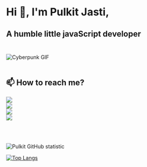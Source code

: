 # Hi 👋, I'm Pulkit Jasti,

## A humble little javaScript developer<br><br>

<img alt="Cyberpunk GIF" src="https://camo.githubusercontent.com/bbbe8f3c3c04935f1b491bd463f783c88b991fbc/68747470733a2f2f6d656469612e67697068792e636f6d2f6d656469612f53724832646c4d6d4c7432716f78424e73542f67697068792e676966" />
<br><br>

## 📫 How to reach me?
<p align="left">
<a href="http://twitter.com/JastiPulkit">
<img src="https://img.shields.io/badge/Twitter-JastiPulkit-blue?style=for-the-badge&logo=twitter" />
</a>
<br>

<a href="https://www.linkedin.com/in/pulkit-jasti/">
<img src="https://img.shields.io/badge/LinkedIn-pulkit jasti-0e76a8?style=for-the-badge&logo=LinkedIn" />
</a>
<br>

<a href="https://github.com/pulkit-jasti">
<img src="https://img.shields.io/badge/GitHub-pulkit jasti-000000?style=for-the-badge&logo=GitHub" />
</a>
<br>

<a href="https://www.instagram.com/pulkit_in_disguise/">
<img src="https://img.shields.io/badge/GitHub-pulkit_in_disguise-ec0a6d?style=for-the-badge&logo=instagram" />
</a>
</p>

<br><br>

![Pulkit GitHub statistic](https://github-readme-stats.vercel.app/api?username=pulkit-jasti&show_icons=true)

[![Top Langs](https://github-readme-stats.vercel.app/api/top-langs/?username=pulkit-jasti&layout=compact)](https://github.com/anuraghazra/github-readme-stats)
